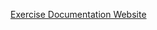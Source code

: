 [Exercise Documentation Website](https://jderobot.github.io/RoboticsAcademy/exercises/MobileRobots/laser_loc/)
